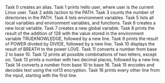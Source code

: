 Task 0 creates an alias.
Task 1 prints hello user, where user is the current Linux user.
Task 2 adds /action to the PATH.
Task 3 counts the number of directories in the PATH.
Task 4 lists environment variables.
Task 5 lists all local variables and environment variables, and functions.
Task 6 creates a new local variable.
Task 7 creates a new global variable.
Task 8  prints the result of the addition of 128 with the value stored in the environment variable TRUEKNOWLEDGE, followed by a new line.
Task 9 prints the result of POWER divided by DIVIDE, followed by a new line.
Task 10 displays the result of BREATH to the power LOVE.
Task 11 converts a number from base 2 to base 10.
Task 12 prints all possible combinations of two letters, except oo.
Task 13 prints a number with two decimal places, followed by a new line.
Task 14 converts a number from base 10 to base 16.
Task 15 encodes and decodes text using the rot13 encryption.
Task 16 prints every other line from the input, starting with the first line.

